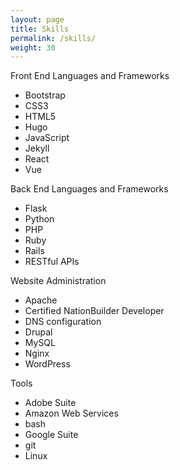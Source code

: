 ```yaml
---
layout: page
title: Skills
permalink: /skills/
weight: 30
---
```


Front End Languages and Frameworks
- Bootstrap 
- CSS3 
- HTML5 
- Hugo 
- JavaScript 
- Jekyll
- React 
- Vue

Back End Languages and Frameworks

- Flask 
- Python 
- PHP 
- Ruby 
- Rails 
- RESTful APIs 

Website Administration

- Apache 
- Certified NationBuilder Developer 
- DNS configuration
- Drupal 
- MySQL 
- Nginx
- WordPress

Tools

- Adobe Suite 
- Amazon Web Services
- bash 
- Google Suite 
- git 
- Linux 